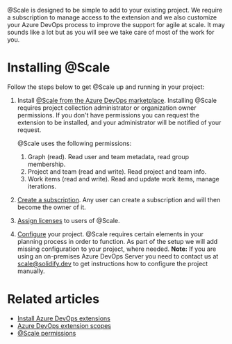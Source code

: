 @Scale is designed to be simple to add to your existing project. We require a subscription to manage access to the extension and we also customize your Azure DevOps process to improve the support for agile at scale. It may sounds like a lot but as you will see we take care of most of the work for you.

# Installing @Scale 

Follow the steps below to get @Scale up and running in your project:

1. Install [@Scale from the Azure DevOps marketplace](https://marketplace.visualstudio.com/items?itemName=solidify.solidify-scale). Installing @Scale requires project collection administrator or organization owner permissions. If you don't have permissions you can request the extension to be installed, and your administrator will be notified of your request.

   @Scale uses the following permissions:

   1. Graph (read). Read user and team metadata, read group membership.
   1. Project and team (read and write). Read project and team info.
   1. Work items (read and write). Read and update work items, manage iterations.

1. [Create a subscription](/docs/Administration/Subscription-management.md). Any user can create a subscription and will then become the owner of it.
1. [Assign licenses](/docs/Administration/Manage-licenses.md) to users of @Scale. 
1. [Configure](/docs/Administration/Configuration-and-customization.md) your project. @Scale requires certain elements in your planning process in order to function. As part of the setup we will add missing configuration to your project, where needed. **Note:** If you are using an on-premises Azure DevOps Server you need to contact us at scale@solidify.dev to get instructions how to configure the project manually.

# Related articles
* [Install Azure DevOps extensions](https://docs.microsoft.com/en-us/azure/devops/marketplace/install-extension)
* [Azure DevOps extension scopes](https://docs.microsoft.com/en-us/azure/devops/extend/develop/manifest?view=azure-devops#scopes)
* [@Scale permissions](/docs/Administration/Permissions.md)
